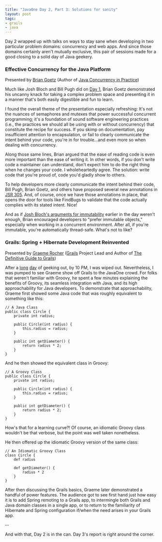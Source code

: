 ```yaml
---
title: "JavaOne Day 2, Part 3: Solutions for sanity"
layout: post
tags:
- grails
- java
---
```

Day 2 wrapped up with talks on ways to stay sane when developing in two particular problem domains: concurrency and web apps.  And since those domains certainly aren't mutually exclusive, this pair of sessions made for a good closing to a solid day of Java geekery.

### Effective Concurrency for the Java Platform
Presented by [Brian Goetz](http://www.briangoetz.com/) (Author of [Java Concurrency in Practice](http://www.amazon.com/gp/product/0321349601))

Much like Josh Bloch and Bill Pugh did on [Day 1](http://jasonrudolph.com/blog/2007/05/09/javaone-day-1-javautilrandom-observations/), Brian Goetz demonstrated his uncanny knack for taking a complex problem space and presenting it in a manner that's both easily digestible and fun to learn.


<!--more-->

I found the overall theme of the presentation especially refreshing:  It's not the nuances of semaphores and mutexes that power successful concurrent programming; it's a foundation of sound software engineering practices (i.e., the practices we should all be using with or without concurrency) that constitute the recipe for success.  If you skimp on documentation, pay insufficient attention to encapsulation, or fail to clearly communicate the intent behind your code, you're in for trouble...and even more so when dealing with concurrency.  

Along those same lines, Brian argued that the ease of reading code is even more important than the ease of writing it.  In other words, if you don't write code a maintainer can understand, don't expect him to do the right thing when he changes your code.  I wholeheartedly agree.  The solution: write code that you're proud of, code you'd gladly show to others.  

To help developers more clearly communicate the intent behind their code, Bill Pugh, Brian Goetz, and others have proposed several new annotations in [JSR 305](http://jcp.org/en/jsr/detail?id=305).  And, of course, once we have those annotations in place, that opens the door for tools like FindBugs to validate that the code actually complies with its stated intent.  Nice!

And as if [Josh Bloch's arguments for immutability](http://jasonrudolph.com/blog/2007/05/10/javaone-day-2-part-1-breakfast-of-champions/) earlier in the day weren't enough, Brian encouraged developers to "prefer immutable objects," especially when working in a concurrent environment.  After all, if you're immutable, you're automatically thread-safe.  What's not to like?

### Grails: Spring + Hibernate Development Reinvented
Presented by [Graeme Rocher](http://graemerocher.blogspot.com/) ([Grails](http://grails.org) Project Lead and Author of [The Definitive Guide to Grails](http://www.apress.com/book/bookDisplay.html?bID=10205))

After a [long](http://jasonrudolph.com/blog/2007/05/10/javaone-day-2-part-1-breakfast-of-champions/) [day](http://jasonrudolph.com/blog/2007/05/10/javaone-day-2-part-2-an-afternoon-of-rich-uis/) of geeking out, by 10 PM, I was wiped out.  Nevertheless, I was pumped to see Graeme show off Grails to the JavaOne crowd.  For folks that weren't familiar with Groovy, he spent a few minutes explaining the benefits of Groovy, its seamless integration with Java, and its high approachability for Java developers.  To demonstrate that approachability, Graeme first showed some Java code that was roughly equivalent to something like this:

    // A Java Class
    public class Circle {
        private int radius;

        public Circle(int radius) {
            this.radius = radius;
        }

        public int getDiameter() {
            return radius * 2;
        }
    }

And he then showed the equivalent class in Groovy:

    // A Groovy Class
    public class Circle {
        private int radius;

        public Circle(int radius) {
            this.radius = radius;
        }

        public int getDiameter() {
            return radius * 2;
        }
    }

How's that for a learning curve?!  Of course, an idiomatic Groovy class wouldn't be that verbose, but the point was well taken nonetheless.  

He then offered up the idiomatic Groovy version of the same class:

    // An Idiomatic Groovy Class
    class Circle {
        def radius

        def getDiameter() {
            radius * 2
        }
    }

After then discussing the Grails basics, Graeme later demonstrated a handful of power features.  The audience got to see first hand just how easy it is to add Spring remoting to a Grails app, to intermingle both Grails and Java domain classes in a single app, or to return to the familiarity of Hibernate and Spring configuration if/when the need arises in your Grails app.

--

And with that, Day 2 is in the can.  Day 3's report is right around the corner.
